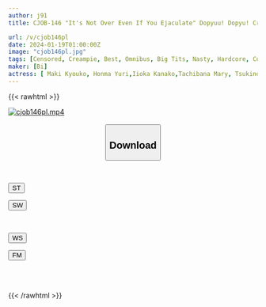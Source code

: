 ```yaml
---
author: j91
title: CJOB-146 "It's Not Over Even If You Ejaculate" Dopyuu! Dopyu! Creampie Seed Squeezing Cowgirl BEST

url: /v/cjob146pl
date: 2024-01-19T01:00:00Z
image: "cjob146pl.jpg"
tags: [Censored, Creampie, Best, Omnibus, Big Tits, Nasty, Hardcore, Cowgirl, Slut, 4HR+	]
maker: [Bi]
actress: [ Maki Kyouko, Honma Yuri,Iioka Kanako,Tachibana Mary, Tsukino Runa,Nagano Ichika, Matsumoto Ichika, Fujimori Riho,Mori Hinako ,Kitano Mina  ]
---
```



{{< rawhtml >}}

<div class="video" data-videoid="PbXwx9mdrXF0zzY">
    <a href="javascript:;">
        <img src="/v/cjob146pl/cjob146pl.jpg" width="WIDTH" height="HEIGHT" alt="cjob146pl.mp4" loading="lazy">
    </a>
</div>

<script type="text/javascript" src="https://j91.asia/asset/on-demand-st.js"></script>

<br>
  <link rel="stylesheet" href="https://j91.asia/asset/bs5.css">
  
  <center>
  <button class="btn btn-primary" type="button" data-bs-toggle="collapse" data-bs-target=".multi-collapse" aria-expanded="false" aria-controls="multiCollapseExample1 multiCollapseExample2"><h2>Download</h2></button></center>
</p>
<div class="row">
  <div class="col">
    <div class="collapse multi-collapse" id="multiCollapseExample1">
      <div class="card card-body">
	      	      <br>
<div class="buttons">  
<p><a href="https://streamtape.to/v/PbXwx9mdrXF0zzY" target="_blank"><button class="btn-hover color-3"><i class="fa fa-download"></i> ST</button></a></p>
<p><a href="https://flaswish.com/7uidjm2ixufr" target="_blank"><button class="btn-hover color-2"><i class="fa fa-download"></i> SW</button></a></p></div>
    </div>
  </div>
</div>
  <div class="col">
    <div class="collapse multi-collapse" id="multiCollapseExample2">
      <div class="card card-body">
	      <br>
<div class="buttons">
<p><a href="https://wolfstream.tv/vr4a4l7cnxt5/CJOB-146.mp4.html" target="_blank"><button class="btn-hover color-9"><i class="fa fa-download"></i> WS</button></a></p>
<p><a href="https://filemoon.sx/d/zyl7b5kd4ysx" target="_blank"><button class="btn-hover color-8"><i class="fa fa-download"></i> FM</button></a></p></div>
<br><br>
      </div>
    </div>
  </div>
</div>

{{< /rawhtml >}}